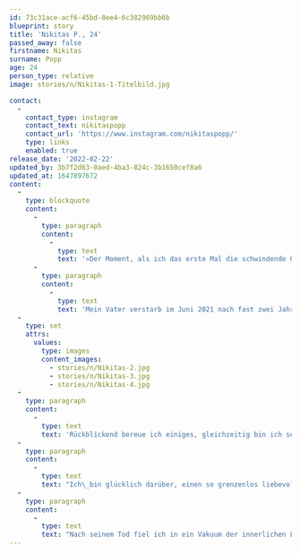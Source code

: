 ```yaml
---
id: 73c31ace-acf6-45bd-8ee4-6c382969bb6b
blueprint: story
title: 'Nikitas P., 24'
passed_away: false
firstname: Nikitas
surname: Popp
age: 24
person_type: relative
image: stories/n/Nikitas-1-Titelbild.jpg

contact:
  -
    contact_type: instagram
    contact_text: nikitaspopp
    contact_url: 'https://www.instagram.com/nikitaspopp/'
    type: links
    enabled: true
release_date: '2022-02-22'
updated_by: 3b7f2d63-0aed-4ba3-824c-3b1650cef8a6
updated_at: 1647897672
content:
  -
    type: blockquote
    content:
      -
        type: paragraph
        content:
          -
            type: text
            text: '»Der Moment, als ich das erste Mal die schwindende Gesundheit meines Vaters bemerkte, war wie ein ruckartiger Abschluss meines Erwachsenwerdens. Die kindliche Naivität des Glaubens an die Unverwundbarkeit des Vaters zerschellte urplötzlich im Angesicht des Gewichtsverlustes meines Vaters. Das war ungefähr zwei Jahre vor seinem Tod. Tür an Tür erlebte ich den langsamen und unaufhaltsamen Prozess der gesundheitlichen Verschlechterung, wenngleich die Familie nie die Hoffnung verlor.'
      -
        type: paragraph
        content:
          -
            type: text
            text: 'Mein Vater verstarb im Juni 2021 nach fast zwei Jahren Kampf gegen den Lungenkrebs – da war er 67 Jahre, ich 23 Jahre alt. Freiheit war das wertvollste Gut in seinem Leben. So wichtig, dass er nahezu alles diesem Prinzip unterordnete. Er lebte seine Freiheit aus in den radikalsten Formen, Freiheit als Lebensphilosophie, ohne Regeln, ohne gesellschaftliche Zwänge. Lieber kurz und glücklich leben, als lang und unglücklich. Seine Krankheit nahm ihm diese Freiheit. Er sagte mir als Kind wiederholt, dass er niemals an diesen Punkt kommen wolle, wo er nicht mehr der vollkommenen Selbstständigkeit fähig sei. Ich glaube, das war seine größte Angst. Diese Angst manifestiert zu sehen in seiner fortschreitenden Erkrankung, und seine eigene Ohnmacht, das war für mich das Schlimmste.'
  -
    type: set
    attrs:
      values:
        type: images
        content_images:
          - stories/n/Nikitas-2.jpg
          - stories/n/Nikitas-3.jpg
          - stories/n/Nikitas-4.jpg
  -
    type: paragraph
    content:
      -
        type: text
        text: 'Rückblickend bereue ich einiges, gleichzeitig bin ich sehr glücklich darüber wie und wen ich als meinen Vater erleben durfte. Ich bereue, ihm manchmal das Gefühl gegeben zu haben, er müsse sich vor mir rechtfertigen für die traumatisch-schicksalhaften Umstände seiner Kindheit und seines Lebens, die ihn auf Schritt und Tritt verfolgt haben. Ich bereue, dass wir uns nur selten direkt unsere Liebe zeigen konnten.'
  -
    type: paragraph
    content:
      -
        type: text
        text: "Ich\_bin glücklich darüber, einen so grenzenlos liebevollen Vater gehabt zu haben, bereit jederzeit alles für seine Kinder zu opfern.\_Ich\_bin glücklich darüber, einen Vater gehabt zu haben, der immer zuerst an uns und dann an sich gedacht hat, auch wenn ihm das zum Verhängnis wurde.\_Ich\_bin glücklich darüber einen Vater gehabt zu haben, welcher ein solch ungezwungen-einzigartiges Leben geführt und mit einem gelassenen Lächeln den Härten seines Lebens entgegengetreten ist."
  -
    type: paragraph
    content:
      -
        type: text
        text: "Nach seinem Tod fiel ich in ein Vakuum der innerlichen Leere. Ich komme gut mit schwierigen Situationen zurecht und habe auch diese überstanden, nichtsdestotrotz habe ich diese Leere\_auch mit Arbeit und Studium gefüllt. Ablenkung ist gut, endlose Trauer nicht unbedingt. Wenn ich jedoch die Zeit zurückdrehen könnte, würde ich mich für weniger Ablenkung und mehr Trauerarbeit entscheiden. Das sage ich mir im Nachhinein. Würde ich es tatsächlich anders machen? Ich weiß es nicht.«"
---
```

